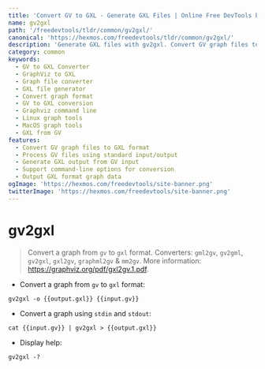 ```yaml
---
title: 'Convert GV to GXL - Generate GXL Files | Online Free DevTools by Hexmos'
name: gv2gxl
path: '/freedevtools/tldr/common/gv2gxl/'
canonical: 'https://hexmos.com/freedevtools/tldr/common/gv2gxl/'
description: 'Generate GXL files with gv2gxl. Convert GV graph files to GXL format using this command-line tool. Free online tool, no registration required.'
category: common
keywords:
  - GV to GXL Converter
  - GraphViz to GXL
  - Graph file converter
  - GXL file generator
  - Convert graph format
  - GV to GXL conversion
  - Graphviz command line
  - Linux graph tools
  - MacOS graph tools
  - GXL from GV
features:
  - Convert GV graph files to GXL format
  - Process GV files using standard input/output
  - Generate GXL output from GV input
  - Support command-line options for conversion
  - Output GXL format graph data
ogImage: 'https://hexmos.com/freedevtools/site-banner.png'
twitterImage: 'https://hexmos.com/freedevtools/site-banner.png'
---
```


# gv2gxl

> Convert a graph from `gv` to `gxl` format.
> Converters: `gml2gv`, `gv2gml`, `gv2gxl`, `gxl2gv`, `graphml2gv` & `mm2gv`.
> More information: <https://graphviz.org/pdf/gxl2gv.1.pdf>.

- Convert a graph from `gv` to `gxl` format:

`gv2gxl -o {{output.gxl}} {{input.gv}}`

- Convert a graph using `stdin` and `stdout`:

`cat {{input.gv}} | gv2gxl > {{output.gxl}}`

- Display help:

`gv2gxl -?`
